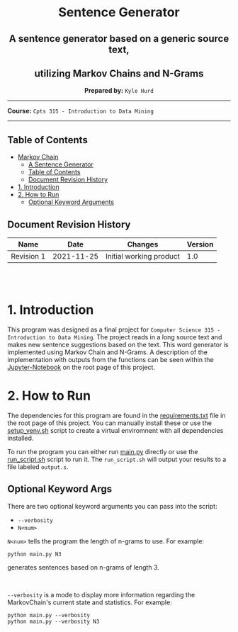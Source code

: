<center>

# Sentence Generator

## A sentence generator based on a generic source text,
## utilizing Markov Chains and N-Grams

**Prepared by:** `Kyle Hurd`

</center>

---

**Course:** `Cpts 315 - Introduction to Data Mining`

---

## Table of Contents
- [Markov Chain](#markovchain)
    - [A Sentence Generator](#a-sentence-generator-based-on-a-generic-source-text)
    - [Table of Contents](#table-of-contents)
    - [Document Revision History](#document-revision-history)
- [1. Introduction](#1-introduction)
- [2. How to Run](#2-how-to-run)
    - [Optional Keyword Arguments](#optional-keyword-args)

<a name="revision-history"> </a>

## Document Revision History
| Name | Date | Changes | Version |
| ------ | ------ | --------- | --------- |
|Revision 1 | 2021-11-25 | Initial working product | 1.0 |

<br><br>

# 1. Introduction

This program was designed as a final project for `Computer Science 315 - 
Introduction to Data Mining`. The project reads in a long source text and
makes new sentence suggestions based on the text. This word generator is
implemented using Markov Chain and N-Grams. A description of the implementation
with outputs from the functions can be seen within the
[Jupyter-Notebook](MarkovChain.ipynb) on the root page of this project.

# 2. How to Run

The dependencies for this program are found in the [requirements.txt](requirements.txt)
file in the root page of this project. You can manually install these or use the
[setup_venv.sh](setup_venv.sh) script to create a virtual enviromnent with all dependencies
installed.

To run the program you can either run [main.py](main.py) directly or use the
[run_script.sh](run_script.sh) script to run it. The `run_script.sh` will output your
results to a file labeled `output.s`.

## Optional Keyword Args

There are two optional keyword arguments you can pass into the script:  
 - `--verbosity`
 - `N<num>`

 `N<num>` tells the program the length of n-grams to use. For example:  
 ```
 python main.py N3
 ```
 generates sentences based on n-grams of length 3.

 <br>

 `--verbosity` is a mode to display more information regarding the MarkovChain's
 current state and statistics. For example:  

 ```
 python main.py --verbosity
 python main.py --verbosity N3
 ``` 
